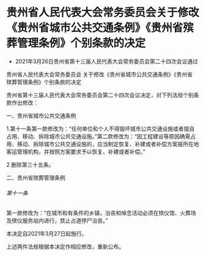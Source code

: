 # 贵州省人民代表大会常务委员会关于修改《贵州省城市公共交通条例》《贵州省殡葬管理条例》个别条款的决定

- 2021年3月26日贵州省第十三届人民代表大会常务委员会第二十四次会议通过

<!-- INFO END -->

贵州省人民代表大会常务委员会 关于修改《贵州省城市公共交通条例》《贵州省 殡葬管理条例》个别条款的决定

贵州省第十三届人民代表大会常务委员会第二十四次会议决定，对下列法规个别条款作出修改：

一、贵州省城市公共交通条例

1.第十一条第一款修改为：“任何单位和个人不得毁坏城市公共交通设施或者擅自占用、移动、拆除城市公共交通设施。”第二款修改为：“因工程建设等原因确需占用、移动、拆除城市公共交通设施的，应当制定恢复、补建或者补偿方案报所在地客运管理机构，并按照方案要求予以恢复、补建或者补偿。”

2.删除第三十五条。

二、贵州省殡葬管理条例

###### 第十一条

第一款修改为：“在城市和有条件的乡镇，治丧和悼念活动必须在殡仪馆、火葬场及殡仪服务站内进行，禁止占道停尸治丧。”

本决定自2021年3月27日起施行。

上述两件法规根据本决定作相应修改，重新公布。

